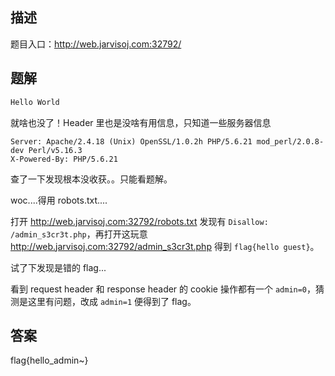 ## 描述

题目入口：http://web.jarvisoj.com:32792/

## 题解

```html
Hello World
```

就啥也没了！Header 里也是没啥有用信息，只知道一些服务器信息

```
Server: Apache/2.4.18 (Unix) OpenSSL/1.0.2h PHP/5.6.21 mod_perl/2.0.8-dev Perl/v5.16.3
X-Powered-By: PHP/5.6.21
```

查了一下发现根本没收获。。只能看题解。

woc....得用 robots.txt....

打开 http://web.jarvisoj.com:32792/robots.txt 发现有 `Disallow: /admin_s3cr3t.php`，再打开这玩意 http://web.jarvisoj.com:32792/admin_s3cr3t.php 得到 `flag{hello guest}`。

试了下发现是错的 flag...

看到 request header 和 response header 的 cookie 操作都有一个 `admin=0`，猜测是这里有问题，改成 `admin=1` 便得到了 flag。

## 答案

flag{hello_admin~}
